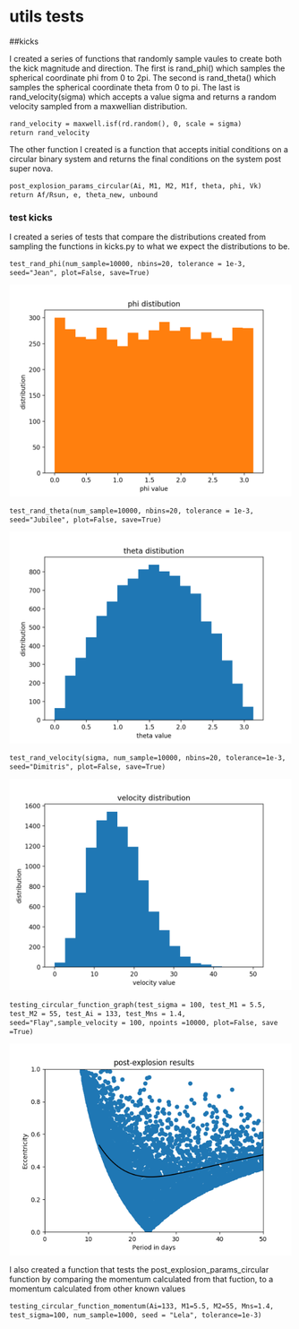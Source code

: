 # utils tests

##kicks

I created a series of functions that randomly sample vaules to create both the kick magnitude and direction. The first is rand_phi() which samples the spherical coordinate phi from 0 to 2pi. The second is rand_theta() which samples the spherical coordinate theta from 0 to pi. The last is rand_velocity(sigma) which accepts a value sigma and returns a random velocity sampled from a maxwellian distribution.
```  
rand_velocity = maxwell.isf(rd.random(), 0, scale = sigma)
return rand_velocity
```

The other function I created is a function that accepts initial conditions on a circular binary system and returns the final conditions on the system post super nova.
```
post_explosion_params_circular(Ai, M1, M2, M1f, theta, phi, Vk)
return Af/Rsun, e, theta_new, unbound
```
### test kicks

I created a series of tests that compare the distributions created from sampling the functions in kicks.py to what we expect the distributions to be.

```
test_rand_phi(num_sample=10000, nbins=20, tolerance = 1e-3, seed="Jean", plot=False, save=True)
```
![test phi](images/phi_distribution.png)


```
test_rand_theta(num_sample=10000, nbins=20, tolerance = 1e-3, seed="Jubilee", plot=False, save=True)
```
![test theta](images/theta_distribution.png)


```
test_rand_velocity(sigma, num_sample=10000, nbins=20, tolerance=1e-3, seed="Dimitris", plot=False, save=True)
```
![test velocity](images/velocity_distribution(sigma=10).png)


```
testing_circular_function_graph(test_sigma = 100, test_M1 = 5.5, test_M2 = 55, test_Ai = 133, test_Mns = 1.4, seed="Flay",sample_velocity = 100, npoints =10000, plot=False, save =True)
```
![test post_explosion_circular](images/post_explosion_circular_graph.png)

I also created a function that tests the post_explosion_params_circular function by comparing the momentum calculated from that fuction, to a momentum calculated from other known values
```
testing_circular_function_momentum(Ai=133, M1=5.5, M2=55, Mns=1.4, test_sigma=100, num_sample=1000, seed = "Lela", tolerance=1e-3)
```
